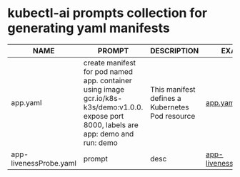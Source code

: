 # kubectl-ai prompts collection for generating yaml manifests 

| NAME                 | PROMPT                                         | DESCRIPTION                                 | EXAMPLE                                       |
|----------------------|------------------------------------------------|---------------------------------------------|-----------------------------------------------|
|app.yaml|create manifest for pod named app. container using image gcr.io/k8s-k3s/demo:v1.0.0. expose port 8000, labels are app: demo and run: demo|This manifest defines a Kubernetes Pod resource|[app.yaml](yaml/app.yaml)|
|app-livenessProbe.yaml|prompt|desc|[app-livenessProbe.yaml](yaml/app-livenessProbe.yaml)|